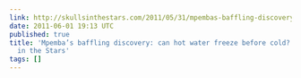 ```yaml
---
link: http://skullsinthestars.com/2011/05/31/mpembas-baffling-discovery-can-hot-water-freeze-before-cold-1969/
date: 2011-06-01 19:13 UTC
published: true
title: 'Mpemba’s baffling discovery: can hot water freeze before cold? (1969) | Skulls
  in the Stars'
tags: []
---
```



